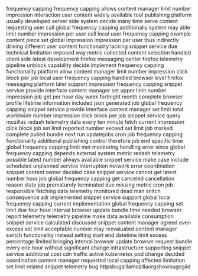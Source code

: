 frequency capping frequency capping allows content manager limit number impression interaction user content widely available tool publishing platform usually developed server side system decide many time serve content requesting user call global frequency capping additionally system may able limit number impression per user call local user frequency capping example content piece set global impression impression per user thus indirectly driving different user content functionality lacking snippet service due technical limitation imposed way metric collected content selection handled client side latest development firefox messaging center firefox telemetry pipeline unblock capability decide implement frequency capping functionality platform allow content manager limit number impression click block per job local user frequency capping handled browser level firefox messaging platform later support impression frequency capping snippet service provide interface content manager set upper limit number impression job get per hour day week fortnight month complete browser profile lifetime information included json generated job global frequency capping snippet service provide interface content manager set limit total worldwide number impression click block per job snippet service query mozillas redash telemetry data every ten minute fetch current impression click block job set limit reported number exceed set limit job marked complete pulled bundle next run updatejobs cron job frequency capping functionality additional publishing control therefore job end specific time global frequency capping limit met monitoring handling error since global frequency capping depends external system metric redash telemetry possible latest number always available snippet service make case include scheduled unplanned service interruption network error coordination snippet content owner decided case snippet service cannot get latest number hour job global frequency capping get canceled cancellation reason state job prematurely terminated due missing metric cron job responsible fetching data telemetry monitored dead man snitch consequence adr implemented snippet service support global local frequency capping current implementation global frequency capping set limit due four hour interval browser update bundle time needed browser report telemetry telemetry pipeline make data available consumption snippet service calculated discussed snippet content manager agreed even excess set limit acceptable number may reevaluated content manager switch functionality instead setting start end datetime limit excess percentage limited bringing interval browser update browser request bundle every one hour without significant change infrastructure supporting snippet service additional cost cdn traffic active kubernetes pod change decided coordination content manager requested local capping affected limitation set limit related snippet telemetry bug httpsbugzillamozillaorgshowbugcgiid